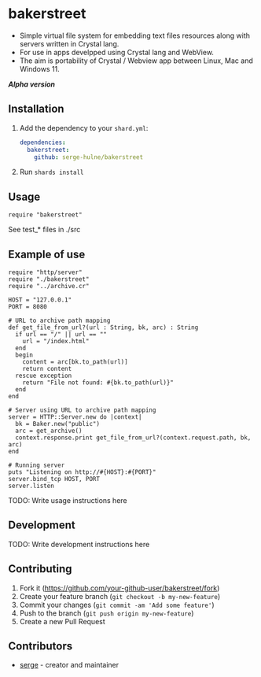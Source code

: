 # bakerstreet

- Simple virtual file system for embedding text files resources along with servers written in Crystal lang.
- For use in apps develpped using Crystal lang and WebView.
- The aim is portability of Crystal / Webview app between Linux, Mac and Windows 11.

***Alpha version***

## Installation

1. Add the dependency to your `shard.yml`:

   ```yaml
   dependencies:
     bakerstreet:
       github: serge-hulne/bakerstreet
   ```

2. Run `shards install`

## Usage

```crystal
require "bakerstreet"
```
See test_* files in ./src

## Example of use

```
require "http/server"
require "./bakerstreet"
require "../archive.cr"

HOST = "127.0.0.1"
PORT = 8080

# URL to archive path mapping
def get_file_from_url?(url : String, bk, arc) : String
  if url == "/" || url == ""
    url = "/index.html"
  end
  begin
    content = arc[bk.to_path(url)]
    return content
  rescue exception
    return "File not found: #{bk.to_path(url)}"
  end
end

# Server using URL to archive path mapping
server = HTTP::Server.new do |context|
  bk = Baker.new("public")
  arc = get_archive()
  context.response.print get_file_from_url?(context.request.path, bk, arc)
end

# Running server
puts "Listening on http://#{HOST}:#{PORT}"
server.bind_tcp HOST, PORT
server.listen

```



TODO: Write usage instructions here

## Development

TODO: Write development instructions here

## Contributing

1. Fork it (<https://github.com/your-github-user/bakerstreet/fork>)
2. Create your feature branch (`git checkout -b my-new-feature`)
3. Commit your changes (`git commit -am 'Add some feature'`)
4. Push to the branch (`git push origin my-new-feature`)
5. Create a new Pull Request

## Contributors

- [serge](https://github.com/your-github-user) - creator and maintainer
